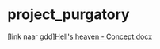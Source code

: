 # project_purgatory
[link naar gdd][Hell's heaven - Concept.docx](https://github.com/user-attachments/files/17644439/Hell.s.heaven.-.Concept.docx)
